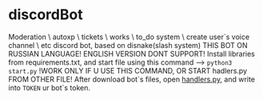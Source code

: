 # discordBot
Moderation \ autoxp \ tickets \ works \ to_do system \ create user\`s voice channel \ etc discord bot, based on disnake(slash system)
THIS BOT ON RUSSIAN LANGUAGE! ENGLISH VERSION DONT SUPPORT!
Install libraries from requirements.txt, and start file using this command --> ```python3 start.py``` 
!WORK ONLY IF U USE THIS COMMAND, OR START hadlers.py FROM OTHER FILE!
After download bot\`s files, open <a href="https://github.com/YaFlay/discordBot/blob/main/handlers.py">handlers.py</a>, and write into ```TOKEN``` ur bot\`s token.
